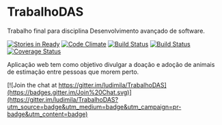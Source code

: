 
# TrabalhoDAS

Trabalho final para disciplina Desenvolvimento avançado de software.

[![Stories in Ready](https://badge.waffle.io/ludimila/TrabalhoDAS.png?label=ready&title=Ready)](https://waffle.io/ludimila/TrabalhoDAS)
[![Code Climate](https://codeclimate.com/github/ludimila/TrabalhoDAS/badges/gpa.svg)](https://codeclimate.com/github/ludimila/TrabalhoDAS)
[![Build Status](https://travis-ci.org/ludimila/TrabalhoDAS.svg?branch=master)](https://travis-ci.org/ludimila/TrabalhoDAS)
[![Build Status](https://drone.io/github.com/ludimila/TrabalhoDAS/status.png)](https://drone.io/github.com/ludimila/TrabalhoDAS/latest)
[![Coverage Status](https://coveralls.io/repos/ludimila/TrabalhoDAS/badge.svg?branch=master&service=github)](https://coveralls.io/github/ludimila/TrabalhoDAS?branch=master)

Aplicação web tem como objetivo divulgar a doação e adoção de animais de estimação entre pessoas que morem perto.

[![Join the chat at https://gitter.im/ludimila/TrabalhoDAS](https://badges.gitter.im/Join%20Chat.svg)](https://gitter.im/ludimila/TrabalhoDAS?utm_source=badge&utm_medium=badge&utm_campaign=pr-badge&utm_content=badge)
